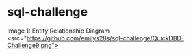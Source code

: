 # sql-challenge

Image 1: Entity Relationship Diagram
<src="https://github.com/emilys28s/sql-challenge/QuickDBD-Challenge9.png">

